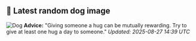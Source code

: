 ## 🐶 Latest random dog image
![Dog](https://images.dog.ceo/breeds/terrier-norwich/n02094258_2525.jpg)
**Advice:** "Giving someone a hug can be mutually rewarding. Try to give at least one hug a day to someone."
*Updated: 2025-08-27 14:39 UTC*
